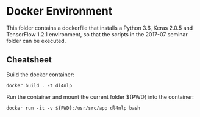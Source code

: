 # Docker Environment

This folder contains a dockerfile that installs a Python 3.6, Keras 2.0.5 and TensorFlow 1.2.1 environment, so that the scripts in the 2017-07 seminar folder can be executed.


## Cheatsheet

Build the docker container:
```
docker build . -t dl4nlp
```


Run the container and mount the current folder ${PWD} into the container:
```
docker run -it -v ${PWD}:/usr/src/app dl4nlp bash
```

